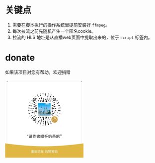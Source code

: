 # 关键点
1. 需要在脚本执行的操作系统里提前安装好 `ffmpeg`。
2. 每次拉流之前先随机产生一个匿名cookie。
3. 拉流的 HLS 地址是从直播web页面中提取出来的，位于 `script` 标签内。

# donate

如果该项目对您有帮助，欢迎捐赠

<img src="./img/WechatIMG3.jpg" width="50%" />

